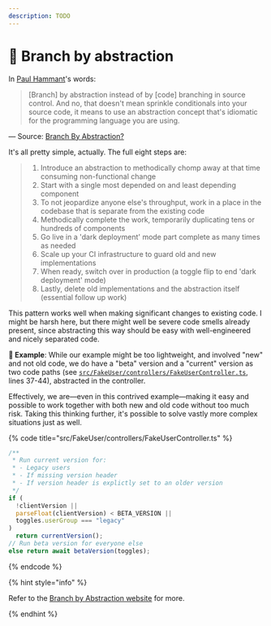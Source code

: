 ```yaml
---
description: TODO
---
```


# 🧬 Branch by abstraction

In [Paul Hammant](https://paulhammant.com)'s words:

> \[Branch] by abstraction instead of by \[code] branching in source control. And no, that doesn't mean sprinkle conditionals into your source code, it means to use an abstraction concept that's idiomatic for the programming language you are using.

— Source: [Branch By Abstraction?](https://www.branchbyabstraction.com)

It's all pretty simple, actually. The full eight steps are:

> 1. Introduce an abstraction to methodically chomp away at that time consuming non-functional change
> 2. Start with a single most depended on and least depending component
> 3. To not jeopardize anyone else's throughput, work in a place in the codebase that is separate from the existing code
> 4. Methodically complete the work, temporarily duplicating tens or hundreds of components
> 5. Go live in a 'dark deployment' mode part complete as many times as needed
> 6. Scale up your CI infrastructure to guard old and new implementations
> 7. When ready, switch over in production (a toggle flip to end 'dark deployment' mode)
> 8. Lastly, delete old implementations and the abstraction itself (essential follow up work)

This pattern works well when making significant changes to existing code. I might be harsh here, but there might well be severe code smells already present, since abstracting this way should be easy with well-engineered and nicely separated code.

**🎯 Example**: While our example might be too lightweight, and involved "new" and not old code, we do have a "beta" version and a "current" version as two code paths (see [`src/FakeUser/controllers/FakeUserController.ts`](https://github.com/mikaelvesavuori/better-apis-workshop/blob/main/src/FakeUser/controllers/FakeUserController.ts), lines 37-44), abstracted in the controller.

Effectively, we are—even in this contrived example—making it easy and possible to work together with both new and old code without too much risk. Taking this thinking further, it's possible to solve vastly more complex situations just as well.

{% code title="src/FakeUser/controllers/FakeUserController.ts" %}

```typescript
/**
 * Run current version for:
 * - Legacy users
 * - If missing version header
 * - If version header is explictly set to an older version
 */
if (
  !clientVersion ||
  parseFloat(clientVersion) < BETA_VERSION ||
  toggles.userGroup === "legacy"
)
  return currentVersion();
// Run beta version for everyone else
else return await betaVersion(toggles);
```

{% endcode %}

{% hint style="info" %}

Refer to the [Branch by Abstraction website](https://www.branchbyabstraction.com) for more.

{% endhint %}

